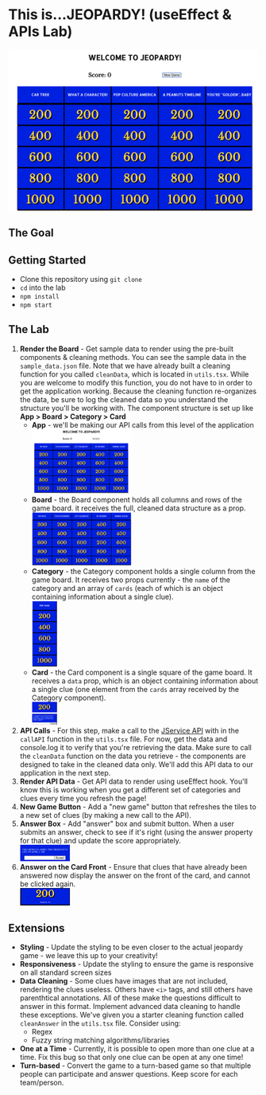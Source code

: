 # This is...JEOPARDY! (useEffect & APIs Lab)

![jeopardy board](Jeopardy.png)

## The Goal

## Getting Started

* Clone this repository using `git clone`
* `cd` into the lab
* `npm install`
* `npm start`

## The Lab

1. **Render the Board** - Get sample data to render using the pre-built components & cleaning methods. You can see the sample data in the `sample_data.json` file. Note that we have already built a cleaning function for you called `cleanData`, which is located in `utils.tsx`. While you are welcome to modify this function, you do not have to in order to get the application working. Because the cleaning function re-organizes the data, be sure to log the cleaned data so you understand the structure you'll be working with. The component structure is set up like **App > Board > Category > Card**
    * **App** - we'll be making our API calls from this level of the application <br><img src="App.png" width="200px"/>
    * **Board** - the Board component holds all columns and rows of the game board. it receives the full, cleaned data structure as a prop. <br><img src="Board.png" width="200px"/>
    * **Category** - the Category component holds a single column from the game board. It receives two props currently - the `name` of the category and an array of `cards` (each of which is an object containing information about a single clue). <br><img src="Category.png" width="50px"/>
    * **Card** - the Card component is a single square of the game board. It receives a `data` prop, which is an object containing information about a single clue (one element from the `cards` array received by the Category component). <br><img src="Card-Front.png" width="50px"/>
    <br><img src="Card-Back.png" width="50px"/>
1. **API Calls** - For this step, make a call to the [JService API](https://jservice.io) with in the `callAPI` function in the `utils.tsx` file. For now, get the data and console.log it to verify that you're retrieving the data. Make sure to call the `cleanData` function on the data you retrieve - the components are designed to take in the cleaned data only. We'll add this API data to our application in the next step.
1. **Render API Data** - Get API data to render using useEffect hook. You'll know this is working when you get a different set of categories and clues every time you refresh the page!
1. **New Game Button** - Add a "new game" button that refreshes the tiles to a new set of clues (by making a new call to the API).
1. **Answer Box** - Add "answer" box and submit button. When a user submits an answer, check to see if it's right (using the answer property for that clue) and update the score appropriately.
<br><img src="card-back-with-input.png" width="100px"/>
1. **Answer on the Card Front** - Ensure that clues that have already been answered now display the answer on the front of the card, and cannot be clicked again.
<br><img src="card-front-with-answer.png" width="100px"/>

## Extensions

* **Styling** - Update the styling to be even closer to the actual jeopardy game - we leave this up to your creativity!
* **Responsiveness** - Update the styling to ensure the game is responsive on all standard screen sizes
* **Data Cleaning** - Some clues have images that are not included, rendering the clues useless. Others have `<i>` tags, and still others have parenthtical annotations. All of these make the questions difficult to answer in this format. Implement advanced data cleaning to handle these exceptions. We've given you a starter cleaning function called `cleanAnswer` in the `utils.tsx` file. Consider using:
  * Regex
  * Fuzzy string matching algorithms/libraries
* **One at a Time** - Currently, it is possible to open more than one clue at a time. Fix this bug so that only one clue can be open at any one time!
* **Turn-based** - Convert the game to a turn-based game so that multiple people can participate and answer questions. Keep score for each team/person.
